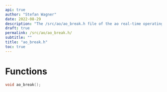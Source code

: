 ```yaml
---
api: true
author: "Stefan Wagner"
date: 2022-08-29
description: "The /src/ao/ao_break.h file of the ao real-time operating system."
draft: true
permalink: /src/ao/ao_break.h/
subtitle: ""
title: "ao_break.h"
toc: true
---
```


# Functions

```c
void ao_break();
```

